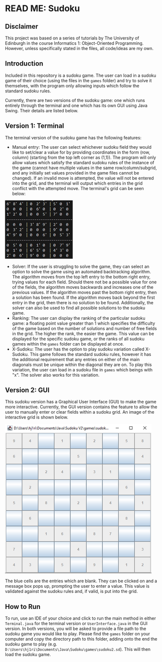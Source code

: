 # READ ME: Sudoku

## Disclaimer
This project was based on a series of tutorials by The University of Edinburgh in the course Informatics 1: Object-Oriented Programming. However, unless specifically stated in the files, all code/ideas are my own.

## Introduction
Included in this repository is a sudoku game. The user can load in a sudoku game of their choice (using the files in the <code>games</code> folder) and try to solve it themselves, with the program only allowing inputs which follow the standard sudoku rules.

Currently, there are two versions of the sudoku game: one which runs entirely through the terminal and one which has its own GUI using Java Swing. Their details are listed below.

## Version 1: Terminal

The terminal version of the sudoku game has the following features:
- Manual entry: The user can select whichever sudoku field they would like to set/clear a value for by providing coordinates in the form (row, column) (starting from the top left corner as (1,1)). The program will only allow values which satisfy the standard sudoku rules of the instance of the game (cannot have multiple values in the same row/column/subgrid, and any initially set values provided in the game files cannot be changed). If an invalid move is attempted, the value will not be entered into the grid, and the terminal will output which entries in the grid conflict with the attempted move. The terminal's grid can be seen below:

![Sudoku Grid](https://github.com/HJRichardson/Sudoku/blob/main/SudokuGrid.png?raw=true)

- Solver: If the user is struggling to solve the game, they can select an option to solve the game using an automated backtracking algorithm. The algorithm moves from the top left entry to the bottom right entry, trying values for each field. Should there not be a possible value for one of the fields, the algorithm moves backwards and increases one of the previous values. If the algorithm moves past the bottom right entry, then a solution has been found. If the algorithm moves back beyond the first entry in the grid, then there is no solution to be found.
  Additionally, the solver can also be used to find all possible solutions to the sudoku game.
- Ranking: The user can display the ranking of the particular sudoku game: a floating point value greater than 1 which specifies the difficulty of the game based on the number of solutions and number of free fields in the grid. The higher the rank, the easier the game. This value can be displayed for the specific sudoku game, or the ranks of all sudoku games within the <code>games</code> folder can be displayed at once.
- X-Sudoku: The user has the option to play sudoku variation called X-Sudoku. This game follows the standard sudoku rules, however it has the additional requirement that any entries on either of the main diagonals must be unique within the diagonal they are on. To play this variation, the user can load in a sudoku file in <code>games</code> which beings with "x". The solver also works for this variation.

## Version 2: GUI

This sudoku version has a Graphical User Interface (GUI) to make the game more interactive. Currently, the GUI version contains the feature to allow the user to manually enter or clear fields within a sudoku grid. An image of the interactive grid is shown below.

![Sudoku Grid](https://github.com/HJRichardson/Sudoku/blob/main/SudokuGridGUI.png?raw=true)

The blue cells are the entries which are blank. They can be clicked on and a message box pops up, prompting the user to enter a value. This value is validated against the sudoku rules and, if valid, is put into the grid.
## How to Run
To run, use an IDE of your choice and click to run the main method in either <code>Terminal.java</code> for the terminal version or <code>UserInterface.java</code> in the GUI version. In both versions, you will be asked to provide a file path to the sudoku game you would like to play. Please find the <code>games</code> folder on your computer and copy the directory path to this folder, adding onto the end the sudoku game to play (e.g. <code>D:\Users\hj1ri\Documents\Java\Sudoku\games\sudoku2.sd</code>). This will then load the sudoku game. 
